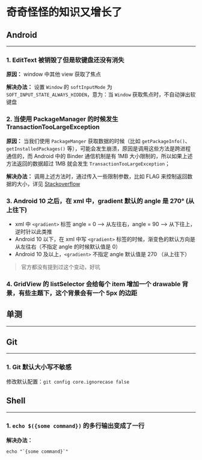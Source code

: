 # 奇奇怪怪的知识又增长了

## Android
------------------
### 1. EditText 被销毁了但是软键盘还没有消失

**原因：** window 中其他 view 获取了焦点

**解决办法：** 设置 `Window` 的 `softInputMode` 为 `SOFT_INPUT_STATE_ALWAYS_HIDDEN`，意为：当 `Window` 获取焦点时，不自动弹出软键盘

### 2. 当使用 PackageManager 的时候发生 TransactionTooLargeException 
**原因：** 当我们使用 `PackageManger` 获取数据的时候（比如 `getPackageInfo()`、`getInstalledPackages()` 等），可能会发生崩溃，原因是调用这些方法是跨进程通信的，而 Android 中的 Binder 通信机制是有 1MB 大小限制的，所以如果上述方法返回的数据超过 1MB 就会发生 `TransactionTooLargeException`； 

**解决办法：** 调用上述方法时，通过传入一些限制参数，比如 FLAG 来控制返回数据的大小，详见 [Stackoverflow](https://stackoverflow.com/questions/24253976/android-package-manager-has-died-with-transactiontoolargeexception)

### 3. Android 10 之后，在 xml 中，gradient 默认的 angle 是 270° (从上往下)
- xml 中 `<gradient>` 标签 angle = 0 --> 从左往右，angle = 90 --> 从下往上，逆时针以此类推
- Android 10 以下，在 xml 中写 `<gradient>` 标签的时候，渐变色的默认方向是从左往右（不指定 angle 的时候默认值是 0）
- Android 10 及以上，`<gradient>` 不指定 angle 默认值是 270 （从上往下）
> 官方都没有提到过这个变动，好坑

### 4. GridView 的 listSelector 会给每个 item 增加一个 drawable 背景，有些主题下，这个背景会有一个 5px 的边距

## 单测
------------------

## Git
------------------

### 1. Git 默认大小写不敏感
修改默认配置：`git config core.ignorecase false`

## Shell
------------------

### 1. `echo $({some command})` 的多行输出变成了一行
**解决办法：** 
```shell
echo "`{some command}`"
```
